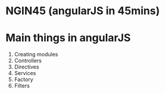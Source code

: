 NGIN45 (angularJS in 45mins)
======

Main things in angularJS
===========================

1. Creating modules
2. Controllers
3. Directives
4. Services
5. Factory
6. Filters
